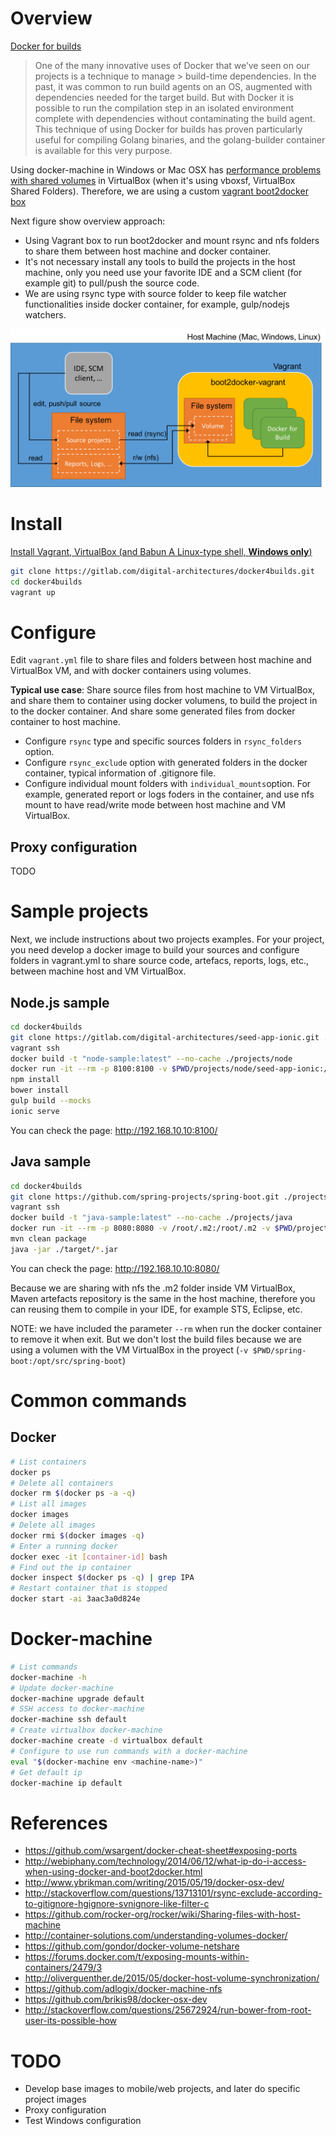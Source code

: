 # Overview

[Docker for builds](https://www.thoughtworks.com/radar/techniques/docker-for-builds)

> One of the many innovative uses of Docker that we’ve seen on our projects is a technique to manage > build-time dependencies. In the past, it was common to run build agents on an OS, augmented with dependencies needed for the target build. But with Docker it is possible to run the compilation step in an isolated environment complete with dependencies without contaminating the build agent. This technique of using Docker for builds has proven particularly useful for compiling Golang binaries, and the golang-builder container is available for this very purpose.

Using docker-machine in Windows or Mac OSX has [performance problems with shared volumes](http://oliverguenther.de/2015/05/docker-host-volume-synchronization/) in VirtualBox (when it's using vboxsf, VirtualBox Shared Folders). Therefore, we are using a custom [vagrant boot2docker box](https://github.com/blinkreaction/boot2docker-vagrant)

Next figure show overview approach:

- Using Vagrant box to run boot2docker and mount rsync and nfs folders to share them between host machine and docker container.
- It's not necessary install any tools to build the projects in the host machine, only you need use your favorite IDE and a SCM client (for example git) to pull/push the source code.
- We are using rsync type with source folder to keep file watcher functionalities inside docker container, for example, gulp/nodejs watchers.

![Overview docker4builds](./docker4builds-overview.png?raw=true)

# Install

[Install Vagrant, VirtualBox (and Babun  A Linux-type shell, **Windows only**)](https://github.com/blinkreaction/boot2docker-vagrant)

```bash
git clone https://gitlab.com/digital-architectures/docker4builds.git
cd docker4builds
vagrant up
```

# Configure

Edit ```vagrant.yml``` file to share files and folders between host machine and VirtualBox VM, and with docker containers using volumes.

**Typical use case**: Share source files from host machine to VM VirtualBox, and share them to container using docker volumens, to build the project in to the docker container. And share some generated files from docker container to host machine.

- Configure ```rsync``` type and specific sources folders in ```rsync_folders``` option.
- Configure ```rsync_exclude``` option with generated folders in the docker container, typical information of .gitignore file.
- Configure individual mount folders with ```individual_mounts```option. For example, generated report or logs foders in the container, and use nfs mount to have read/write mode between host machine and VM VirtualBox.

## Proxy configuration

TODO

# Sample projects

Next, we include instructions about two projects examples. For your project, you need develop a docker image to build your sources and configure folders in vagrant.yml to share source code, artefacs, reports, logs, etc., between machine host and VM VirtualBox.

## Node.js sample

```bash
cd docker4builds
git clone https://gitlab.com/digital-architectures/seed-app-ionic.git ./projects/node/seed-app-ionic
vagrant ssh
docker build -t "node-sample:latest" --no-cache ./projects/node
docker run -it --rm -p 8100:8100 -v $PWD/projects/node/seed-app-ionic:/opt/src/seed-app-ionic -w /opt/src/seed-app-ionic node-sample:latest
npm install
bower install
gulp build --mocks
ionic serve
```
You can check the page: http://192.168.10.10:8100/

## Java sample

```bash
cd docker4builds
git clone https://github.com/spring-projects/spring-boot.git ./projects/java/spring-boot
vagrant ssh
docker build -t "java-sample:latest" --no-cache ./projects/java
docker run -it --rm -p 8080:8080 -v /root/.m2:/root/.m2 -v $PWD/projects/node/spring-boot:/opt/src/spring-boot -w /opt/src/spring-boot/spring-boot-samples/spring-boot-sample-web-static java-sample:latest
mvn clean package
java -jar ./target/*.jar
```
You can check the page: http://192.168.10.10:8080/

Because we are sharing with nfs the .m2 folder inside VM VirtualBox, Maven artefacts repository is the same in the host machine, therefore you can reusing them to compile in your IDE, for example STS, Eclipse, etc.

NOTE: we have included the parameter ```--rm``` when run the docker container to remove it when exit. But we don't lost the build files because we are using a volumen with the VM VirtualBox in the proyect (```-v $PWD/spring-boot:/opt/src/spring-boot```)

# Common commands

## Docker

```bash
# List containers
docker ps
# Delete all containers
docker rm $(docker ps -a -q)
# List all images
docker images
# Delete all images
docker rmi $(docker images -q)
# Enter a running docker
docker exec -it [container-id] bash
# Find out the ip container
docker inspect $(docker ps -q) | grep IPA
# Restart container that is stopped
docker start -ai 3aac3a0d824e
```

# Docker-machine

```bash
# List commands
docker-machine -h
# Update docker-machine
docker-machine upgrade default
# SSH access to docker-machine
docker-machine ssh default
# Create virtualbox docker-machine
docker-machine create -d virtualbox default
# Configure to use run commands with a docker-machine
eval "$(docker-machine env <machine-name>)"
# Get default ip
docker-machine ip default
```

# References

- https://github.com/wsargent/docker-cheat-sheet#exposing-ports
- http://webiphany.com/technology/2014/06/12/what-ip-do-i-access-when-using-docker-and-boot2docker.html
- http://www.ybrikman.com/writing/2015/05/19/docker-osx-dev/
- http://stackoverflow.com/questions/13713101/rsync-exclude-according-to-gitignore-hgignore-svnignore-like-filter-c
- https://github.com/rocker-org/rocker/wiki/Sharing-files-with-host-machine
- http://container-solutions.com/understanding-volumes-docker/
- https://github.com/gondor/docker-volume-netshare
- https://forums.docker.com/t/exposing-mounts-within-containers/2479/3
- http://oliverguenther.de/2015/05/docker-host-volume-synchronization/
- https://github.com/adlogix/docker-machine-nfs
- https://github.com/brikis98/docker-osx-dev
- http://stackoverflow.com/questions/25672924/run-bower-from-root-user-its-possible-how


# TODO

- Develop base images to mobile/web projects, and later do specific project images
- Proxy configuration
- Test Windows configuration
